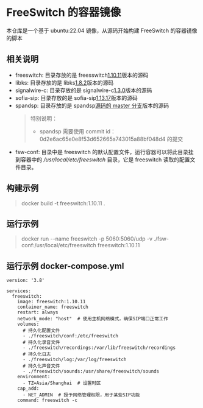 # FreeSwitch 的容器镜像

本仓库是一个基于 ubuntu:22.04 镜像，从源码开始构建 FreeSwitch 的容器镜像的脚本

## 相关说明

- freeswitch: 目录存放的是 freesswitch[1.10.11](https://files.freeswitch.org/releases/freeswitch/freeswitch-1.10.11.-release.zip)版本的源码
- libks: 目录存放的是 libks[1.8.2](https://github.com/signalwire/libks/archive/refs/tags/v1.8.2.zip)版本的源码
- signalwire-c: 目录存放的是 signalwire-c[1.3.0](https://github.com/signalwire/signalwire-c/archive/refs/tags/1.3.0.tar.gz)版本的源码
- sofia-sip: 目录存放的是 sofia-sip[1.13.17](https://github.com/freeswitch/sofia-sip/archive/refs/tags/v1.13.17.tar.gz)版本的源码
- spandsp: 目录存放的是 spandsp[源码的 master 分支](https://github.com/freeswitch/spandsp.git)版本的源码
  > 特别说明：
  >
  > - spandsp 需要使用 commit id：0d2e6ac65e0e8f53d652665a743015a88bf048d4 的提交
- fsw-conf: 目录中是 freeswitch 的默认配置文件，运行容器可以将此目录挂到容器中的 _/usr/local/etc/freeswitch_ 目录，它是 freeswitch 读取的配置文件目录。

## 构建示例

> docker build -t freeswitch:1.10.11 .

## 运行示例

> docker run --name freeswitch -p 5060:5060/udp -v ./fsw-conf:/usr/local/etc/freeswitch freeswitch:1.10.11

## 运行示例 docker-compose.yml
```
version: '3.8'

services:
  freeswitch:
    image: freeswitch:1.10.11
    container_name: freeswitch
    restart: always
    network_mode: "host"  # 使用主机网络模式，确保SIP端口正常工作
    volumes:
      # 持久化配置文件
      - ./freeswitch/conf:/etc/freeswitch
      # 持久化录音文件
      - ./freeswitch/recordings:/var/lib/freeswitch/recordings
      # 持久化日志
      - ./freeswitch/log:/var/log/freeswitch
      # 持久化声音文件
      - ./freeswitch/sounds:/usr/share/freeswitch/sounds
    environment:
      - TZ=Asia/Shanghai  # 设置时区
    cap_add:
      - NET_ADMIN  # 授予网络管理权限，用于某些SIP功能
    command: freeswitch -c


``` 
